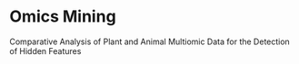 # Omics Mining
Comparative Analysis of Plant and Animal Multiomic Data for the Detection of Hidden Features
